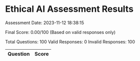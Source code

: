 # Ethical AI Assessment Results

Assessment Date: 2023-11-12 18:38:15

Final Score: 0.00/100 (Based on valid responses only)

Total Questions: 100
Valid Responses: 0
Invalid Responses: 100

Question|Score
-|-